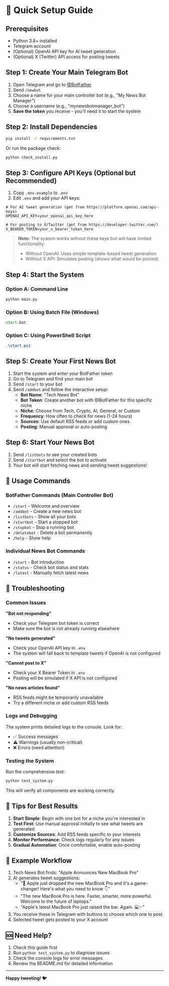 # 🚀 Quick Setup Guide

## Prerequisites
- Python 3.8+ installed
- Telegram account
- (Optional) OpenAI API key for AI tweet generation
- (Optional) X (Twitter) API access for posting tweets

## Step 1: Create Your Main Telegram Bot

1. Open Telegram and go to [@BotFather](https://t.me/BotFather)
2. Send `/newbot`
3. Choose a name for your main controller bot (e.g., "My News Bot Manager")
4. Choose a username (e.g., "mynewsbotmanager_bot")
5. **Save the token** you receive - you'll need it to start the system

## Step 2: Install Dependencies

```bash
pip install -r requirements.txt
```

Or run the package check:
```bash
python check_install.py
```

## Step 3: Configure API Keys (Optional but Recommended)

1. Copy `.env.example` to `.env`
2. Edit `.env` and add your API keys:

```env
# For AI tweet generation (get from https://platform.openai.com/api-keys)
OPENAI_API_KEY=your_openai_api_key_here

# For posting to X/Twitter (get from https://developer.twitter.com/)
X_BEARER_TOKEN=your_x_bearer_token_here
```

> **Note:** The system works without these keys but will have limited functionality:
> - Without OpenAI: Uses simple template-based tweet generation
> - Without X API: Simulates posting (shows what would be posted)

## Step 4: Start the System

### Option A: Command Line
```bash
python main.py
```

### Option B: Using Batch File (Windows)
```cmd
start.bat
```

### Option C: Using PowerShell Script
```powershell
.\start.ps1
```

## Step 5: Create Your First News Bot

1. Start the system and enter your BotFather token
2. Go to Telegram and find your main bot
3. Send `/start` to your bot
4. Send `/addbot` and follow the interactive setup:
   - **Bot Name**: "Tech News Bot"
   - **Bot Token**: Create another bot with @BotFather for this specific niche
   - **Niche**: Choose from Tech, Crypto, AI, General, or Custom
   - **Frequency**: How often to check for news (1-24 hours)
   - **Sources**: Use default RSS feeds or add custom ones
   - **Posting**: Manual approval or auto-posting

## Step 6: Start Your News Bot

1. Send `/listbots` to see your created bots
2. Send `/startbot` and select the bot to activate
3. Your bot will start fetching news and sending tweet suggestions!

## 🎯 Usage Commands

### BotFather Commands (Main Controller Bot)
- `/start` - Welcome and overview
- `/addbot` - Create a new news bot
- `/listbots` - Show all your bots
- `/startbot` - Start a stopped bot
- `/stopbot` - Stop a running bot  
- `/deletebot` - Delete a bot permanently
- `/help` - Show help

### Individual News Bot Commands
- `/start` - Bot introduction
- `/status` - Check bot status and stats
- `/latest` - Manually fetch latest news

## 🔧 Troubleshooting

### Common Issues

**"Bot not responding"**
- Check your Telegram bot token is correct
- Make sure the bot is not already running elsewhere

**"No tweets generated"**  
- Check your OpenAI API key in `.env`
- The system will fall back to template tweets if OpenAI is not configured

**"Cannot post to X"**
- Check your X Bearer Token in `.env`
- Posting will be simulated if X API is not configured

**"No news articles found"**
- RSS feeds might be temporarily unavailable
- Try a different niche or add custom RSS feeds

### Logs and Debugging

The system prints detailed logs to the console. Look for:
- ✅ Success messages
- ⚠️ Warnings (usually non-critical)
- ❌ Errors (need attention)

### Testing the System

Run the comprehensive test:
```bash
python test_system.py
```

This will verify all components are working correctly.

## 🌟 Tips for Best Results

1. **Start Simple**: Begin with one bot for a niche you're interested in
2. **Test First**: Use manual approval initially to see what tweets are generated
3. **Customize Sources**: Add RSS feeds specific to your interests
4. **Monitor Performance**: Check logs regularly for any issues
5. **Gradual Automation**: Once comfortable, enable auto-posting

## 📱 Example Workflow

1. Tech News Bot finds: "Apple Announces New MacBook Pro"
2. AI generates tweet suggestions:
   - "🍎 Apple just dropped the new MacBook Pro and it's a game-changer! Here's what you need to know 👇"
   - "The new MacBook Pro is here. Faster, smarter, more powerful. Welcome to the future of laptops."
   - "Apple's latest MacBook Pro just raised the bar. Again. 💻✨"
3. You receive these in Telegram with buttons to choose which one to post
4. Selected tweet gets posted to your X account

## 🆘 Need Help?

1. Check this guide first
2. Run `python test_system.py` to diagnose issues
3. Check the console logs for error messages
4. Review the README.md for detailed information

---

**Happy tweeting! 🐦**
